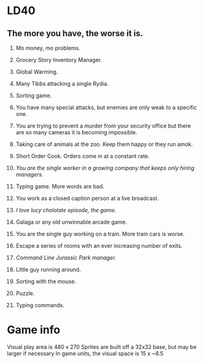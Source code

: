 # LD40

## The more you have, the worse it is.

1.	Mo money, mo problems.
1. 	Grocery Story Inventory Manager.
1. 	Global Warming.
1. 	Many Tibbs attacking a single Rydia.
1.  Sorting game.
1.	You have many special attacks, but enemies are only weak to a specific one.
1.	You are trying to prevent a murder from your security office but there are so many cameras it is becoming impossible.
1.	Taking care of animals at the zoo.  Keep them happy or they run amok.
1.	Short Order Cook.  Orders come in at a constant rate.
1.	*You are the single worker in a growing company that keeps only hiring managers.*
1.	Typing game.  More words are bad.
1.	You work as a closed caption person at a live broadcast.
1.	*I love lucy chololate episode, the game.*
1.	Galaga or any old unwinnable arcade game.
1.	You are the single guy working on a train.  More train cars is worse.
1.	Escape a series of rooms with an ever increasing number of exits.
1.	*Command Line Jurassic Park manager.*



2.	Little guy running around.
2.	Sorting with the mouse.
2.	Puzzle.
2.	Typing commands.

# Game info

Visual play area is 480 x 270
Sprites are built off a 32x32 base, but may be larger if necessary
In game units, the visual space is 15 x ~8.5